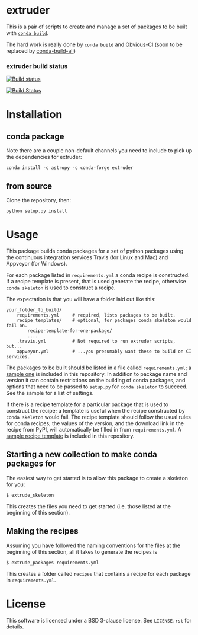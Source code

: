# extruder

This is a pair of scripts to create and manage a set of packages to be built
with [`conda build`](https://github.com/conda/conda-build).

The hard work is really done by `conda build` and
[Obvious-CI](https://github.com/pelson/Obvious-CI)
(soon to be replaced by [conda-build-all](https://github.com/SciTools/conda-build-all))

### extruder build status

[![Build status](https://ci.appveyor.com/api/projects/status/vtkg503opk2564mn?svg=true)](https://ci.appveyor.com/project/Astropy/conda-build-tools)

[![Build Status](https://travis-ci.org/astropy/conda-build-tools.svg?branch=master)](https://travis-ci.org/astropy/conda-build-tools)

# Installation


## conda package

Note there are a couple non-default channels you need to include to pick up
the dependencies for extruder:

```
conda install -c astropy -c conda-forge extruder
```

## from source

Clone the repository, then:

```
python setup.py install
```

# Usage

This package builds conda packages for a set of python packages using the
continuous integration services Travis (for Linux and Mac) and Appveyor (for
Windows).

For each package listed in `requirements.yml` a conda recipe is constructed.
If a recipe template is present, that is used generate the recipe, otherwise
`conda skeleton` is used to construct a recipe.

The expectation is that you will have a folder laid out like this:

```
your_folder_to_build/
    requirements.yml     # required, lists packages to be built.
    recipe_templates/    # optional, for packages conda skeleton would fail on.
        recipe-template-for-one-package/
        ....
    .travis.yml          # Not required to run extruder scripts, but...
    appveyor.yml         # ...you presumably want these to build on CI services.
```


The packages to be built should be listed in a file called `requirements.yml`;
a [sample one](extruder/data/template-build-files/requirements.yml) is
included in this repository. In addition to package name and version it can
contain restrictions on the building of conda packages, and options that need
to be passed to `setup.py` for `conda skeleton` to succeed. See the sample for
a list of settings.

If there is a recipe template for a particular package that is used to
construct the recipe; a template is useful when the recipe constructed by
`conda skeleton` would fail. The recipe template should follow the usual rules
for conda recipes; the values of the version, and the download link in the
recipe from PyPI, will automatically be filled in from `requirements.yml`. A
[sample recipe template](extruder/data/template-build-files/recipe-templates)
is included in this repository.

## Starting a new collection to make conda packages for

The easiest way to get started is to allow this package to create a skeleton for you:

```
$ extrude_skeleton
```

This creates the files you need to get started (i.e. those listed at the
beginning of this section).

## Making the recipes

Assuming you have followed the naming conventions for the files at the
beginning of this section, all it takes to generate the recipes is

```
$ extrude_packages requirements.yml
```

This creates a folder called `recipes` that contains a recipe for each package
in `requirements.yml`.

# License

This software is licensed under a BSD 3-clause license. See ``LICENSE.rst`` for details.
